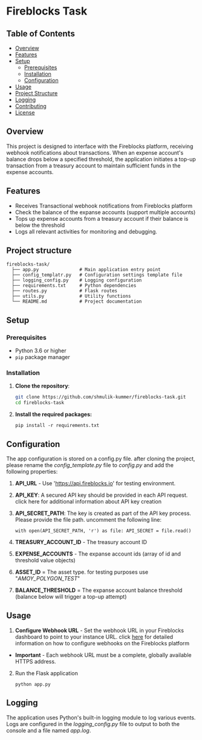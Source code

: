 # Fireblocks Task

## Table of Contents

- [Overview](#overview)
- [Features](#features)
- [Setup](#setup)
  - [Prerequisites](#prerequisites)
  - [Installation](#installation)
  - [Configuration](#configuration)
- [Usage](#usage)
- [Project Structure](#project-structure)
- [Logging](#logging)
- [Contributing](#contributing)
- [License](#license)

## Overview

This project is designed to interface with the Fireblocks platform, receiving webhook notifications about transactions. When an expense account's balance drops below a specified threshold, the application initiates a top-up transaction from a treasury account to maintain sufficient funds in the expense accounts.

## Features

- Receives Transactional webhook notifications from Fireblocks platform
- Check the balance of the expanse accounts (support multiple accounts)
- Tops up expense accounts from a treasury account if their balance is below the threshold
- Logs all relevant activities for monitoring and debugging.

## Project structure

```
fireblocks-task/
  ├── app.py               # Main application entry point
  ├── config_templatr.py   # Configuration settings template file
  ├── logging_config.py    # Logging configuration
  ├── requirements.txt     # Python dependencies
  ├── routes.py            # Flask routes
  ├── utils.py             # Utility functions
  └── README.md            # Project documentation
  ```


## Setup

### Prerequisites

- Python 3.6 or higher
- `pip` package manager

### Installation

1. **Clone the repository**:

   ```sh
   git clone https://github.com/shmulik-kummer/fireblocks-task.git
   cd fireblocks-task

2. **Install the required packages:**

    `pip install -r requirements.txt`

## Configuration

The app configuration is stored on a config.py file. after cloning the project, please rename the _config_template.py_ file to _config.py_ and add the following properties:

1. **API_URL** - Use 'https://api.fireblocks.io' for testing environment.
2. **API_KEY**: A secured API key should be provided in each API request. click here for additional information about API key creation
3. **API_SECRET_PATH**: The key is created as part of the API key process. Please provide the file path. uncomment the following line:

     `with open(API_SECRET_PATH, 'r') as file:
       API_SECRET = file.read()`

4. **TREASURY_ACCOUNT_ID** - The treasury account ID
5. **EXPENSE_ACCOUNTS** - The expanse account ids (array of id and threshold value objects)
6. **ASSET_ID** = The asset type. for testing purposes use "_AMOY_POLYGON_TEST_"
7. **BALANCE_THRESHOLD** = The expanse account balance threshold (balance below will trigger a top-up attempt)

## Usage
1. **Configure Webhook URL** - Set the webhook URL in your Fireblocks dashboard to point to your instance URL. click [here](https://developers.fireblocks.com/docs/webhooks-notifications#configuring-webhook-urls) for detailed information on how to configure webhooks on the Fireblocks platform

* **Important** - Each webhook URL must be a complete, globally available HTTPS address.

2. Run the Flask application
   
    `python app.py`


## Logging
The application uses Python's built-in logging module to log various events. Logs are configured in the _logging_config.py_ file to output to both the console and a file named _app.log_.

